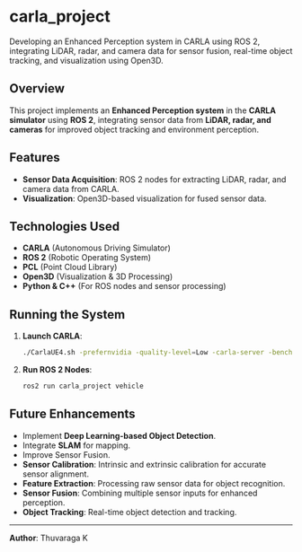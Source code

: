 # carla_project
Developing an Enhanced Perception system in CARLA using ROS 2, integrating LiDAR, radar, and camera data for sensor fusion, real-time object tracking, and visualization using Open3D.

## Overview
This project implements an **Enhanced Perception system** in the **CARLA simulator** using **ROS 2**, integrating sensor data from **LiDAR, radar, and cameras** for improved object tracking and environment perception.

## Features
- **Sensor Data Acquisition**: ROS 2 nodes for extracting LiDAR, radar, and camera data from CARLA.
- **Visualization**: Open3D-based visualization for fused sensor data.

## Technologies Used
- **CARLA** (Autonomous Driving Simulator)
- **ROS 2** (Robotic Operating System)
- **PCL** (Point Cloud Library)
- **Open3D** (Visualization & 3D Processing)
- **Python & C++** (For ROS nodes and sensor processing)


## Running the System
1. **Launch CARLA**:
   ```bash
   ./CarlaUE4.sh -prefernvidia -quality-level=Low -carla-server -benchmark -fps=15 -windowed -ResX=800 -ResY=600
   ```
2. **Run ROS 2 Nodes**:
   ```bash
   ros2 run carla_project vehicle
   ```


## Future Enhancements
- Implement **Deep Learning-based Object Detection**.
- Integrate **SLAM** for mapping.
- Improve Sensor Fusion.
- **Sensor Calibration**: Intrinsic and extrinsic calibration for accurate sensor alignment.
- **Feature Extraction**: Processing raw sensor data for object recognition.
- **Sensor Fusion**: Combining multiple sensor inputs for enhanced perception.
- **Object Tracking**: Real-time object detection and tracking.

---
**Author**: Thuvaraga K
